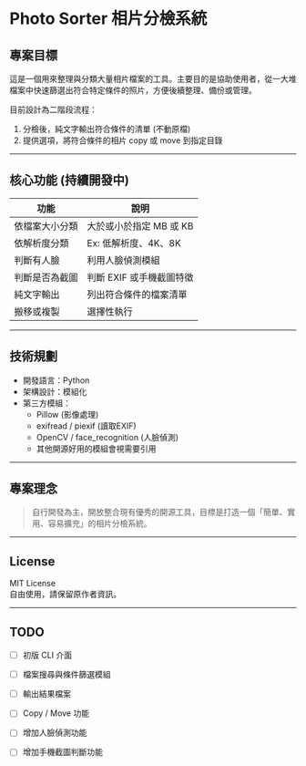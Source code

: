 # Photo Sorter 相片分檢系統

## 專案目標
這是一個用來整理與分類大量相片檔案的工具。主要目的是協助使用者，從一大堆檔案中快速篩選出符合特定條件的照片，方便後續整理、備份或管理。

目前設計為二階段流程：
1. 分檢後，純文字輸出符合條件的清單 (不動原檔)
2. 提供選項，將符合條件的相片 copy 或 move 到指定目錄

---

## 核心功能 (持續開發中)
|功能|說明|
|----|----|
|依檔案大小分類|大於或小於指定 MB 或 KB|
|依解析度分類|Ex: 低解析度、4K、8K|
|判斷有人臉|利用人臉偵測模組|
|判斷是否為截圖|判斷 EXIF 或手機截圖特徵|
|純文字輸出|列出符合條件的檔案清單|
|搬移或複製|選擇性執行|

---

## 技術規劃
- 開發語言：Python
- 架構設計：模組化
- 第三方模組：
  - Pillow (影像處理)
  - exifread / piexif (讀取EXIF)
  - OpenCV / face_recognition (人臉偵測)
  - 其他開源好用的模組會視需要引用

---

## 專案理念
> 自行開發為主，開放整合現有優秀的開源工具，目標是打造一個「簡單、實用、容易擴充」的相片分檢系統。

---

## License
MIT License  
自由使用，請保留原作者資訊。

---

## TODO
- [ ] 初版 CLI 介面
- [ ] 檔案搜尋與條件篩選模組
- [ ] 輸出結果檔案
- [ ] Copy / Move 功能
- [ ] 增加人臉偵測功能
- [ ] 增加手機截圖判斷功能

